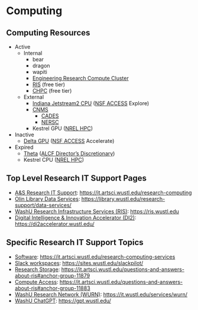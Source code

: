 # Computing

## Computing Resources

* Active
  * Internal
    * bear
    * dragon
    * wapiti
    * [Engineering Research Compute Cluster](https://washu.atlassian.net/wiki/spaces/EIKB/pages/184582522/Research+Compute+Cluster)
    * [RIS](https://ris.wustl.edu/) (free tier)
    * [CHPC](https://docs.chpc.wustl.edu/) (free tier)
  * External
    * [Indiana Jetstream2 CPU](https://docs.jetstream-cloud.org/) ([NSF ACCESS](https://allocations.access-ci.org/) Explore)
    * [CNMS](https://www.ornl.gov/facility/cnms)
      * [CADES](https://www.cades.ornl.gov/)
      * [NERSC](https://www.nersc.gov/)
    * Kestrel GPU ([NREL HPC](https://www.nrel.gov/hpc/))
* Inactive
  * [Delta GPU](https://docs.ncsa.illinois.edu/systems/delta/en/latest/) ([NSF ACCESS](https://allocations.access-ci.org/) Accelerate)
* Expired
  * [Theta](https://www.alcf.anl.gov/) ([ALCF Director’s Discretionary](https://www.alcf.anl.gov/science/directors-discretionary-allocation-program))
  * Kestrel CPU ([NREL HPC](https://www.nrel.gov/hpc/))

## Top Level Research IT Support Pages

* [A\&S Research IT Support](https://it.artsci.wustl.edu/research-computing): https://it.artsci.wustl.edu/research-computing
* [Olin Library Data Services](https://library.wustl.edu/research-support/data-services/): https://library.wustl.edu/research-support/data-services/
* [WashU Research Infrastructure Services (RIS)](https://ris.wustl.edu): https://ris.wustl.edu
* [Digital Intelligence & Innovation Accelerator (DI2)](https://di2accelerator.wustl.edu/): https://di2accelerator.wustl.edu/

## Specific Research IT Support Topics

* [﻿﻿Software](https://it.artsci.wustl.edu/research-computing-services): https://it.artsci.wustl.edu/research-computing-services
* [Slack workspaces](https://sites.wustl.edu/slackpilot/): https://sites.wustl.edu/slackpilot/
* [Research Storage](https://it.artsci.wustl.edu/questions-and-answers-about-ris#anchor-group-11879): https://it.artsci.wustl.edu/questions-and-answers-about-ris#anchor-group-11879
* [Compute Access](https://it.artsci.wustl.edu/questions-and-answers-about-ris#anchor-group-11883): https://it.artsci.wustl.edu/questions-and-answers-about-ris#anchor-group-11883
* [WashU Research Network (WURN)](https://it.wustl.edu/services/wurn/): https://it.wustl.edu/services/wurn/
* [WashU ChatGPT](https://gpt.wustl.edu/): https://gpt.wustl.edu/
